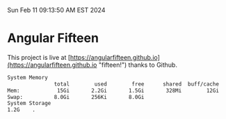 Sun Feb 11 09:13:50 AM EST 2024

# Angular Fifteen


This project is live at [https://angularfifteen.github.io](https://angularfifteen.github.io "fifteen!") thanks to Github.

```bash
System Memory
               total        used        free      shared  buff/cache   available
Mem:            15Gi       2.2Gi       1.5Gi       328Mi        12Gi        13Gi
Swap:          8.0Gi       256Ki       8.0Gi
System Storage
1.2G	.
